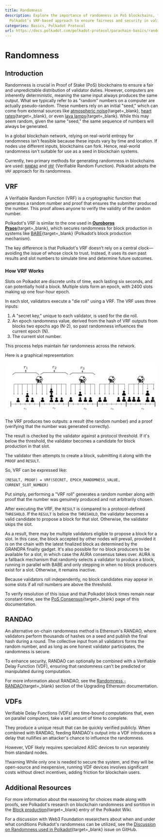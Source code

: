 ```yaml
---
title: Randomness
description: Explore the importance of randomness in PoS blockchains, focusing on
  Polkadot’s VRF-based approach to ensure fairness and security in validator selection.
categories: Basics, Polkadot Protocol
url: https://docs.polkadot.com/polkadot-protocol/parachain-basics/randomness/
---
```


# Randomness

## Introduction

Randomness is crucial in Proof of Stake (PoS) blockchains to ensure a fair and unpredictable distribution of validator duties. However, computers are inherently deterministic, meaning the same input always produces the same output. What we typically refer to as "random" numbers on a computer are actually pseudo-random. These numbers rely on an initial "seed," which can come from external sources like [atmospheric noise](https://www.random.org/randomness/){target=\_blank}, [heart rates](https://mdpi.altmetric.com/details/47574324){target=\_blank}, or even [lava lamps](https://en.wikipedia.org/wiki/Lavarand){target=\_blank}. While this may seem random, given the same "seed," the same sequence of numbers will always be generated.

In a global blockchain network, relying on real-world entropy for randomness isn’t feasible because these inputs vary by time and location. If nodes use different inputs, blockchains can fork. Hence, real-world randomness isn't suitable for use as a seed in blockchain systems.

Currently, two primary methods for generating randomness in blockchains are used: [`RANDAO`](#randao) and [`VRF`](#vrf) (Verifiable Random Function). Polkadot adopts the `VRF` approach for its randomness.

## VRF

A Verifiable Random Function (VRF) is a cryptographic function that generates a random number and proof that ensures the submitter produced the number. This proof allows anyone to verify the validity of the random number.

Polkadot's VRF is similar to the one used in [**Ouroboros Praos**](https://eprint.iacr.org/2017/573.pdf){target=\_blank}, which secures randomness for block production in systems like [BABE](/polkadot-protocol/architecture/polkadot-chain/pos-consensus/#block-production-babe){target=\_blank} (Polkadot’s block production mechanism). 

The key difference is that Polkadot's VRF doesn’t rely on a central clock—avoiding the issue of whose clock to trust. Instead, it uses its own past results and slot numbers to simulate time and determine future outcomes.

### How VRF Works

Slots on Polkadot are discrete units of time, each lasting six seconds, and can potentially hold a block. Multiple slots form an epoch, with 2400 slots making up one four-hour epoch.

In each slot, validators execute a "die roll" using a VRF. The VRF uses three inputs:

1. A "secret key," unique to each validator, is used for the die roll.
2. An epoch randomness value, derived from the hash of VRF outputs from blocks two epochs ago (N-2), so past randomness influences the current epoch (N).
3. The current slot number.

This process helps maintain fair randomness across the network.

Here is a graphical representation:

![](/images/polkadot-protocol/parachain-basics/blocks-transactions-fees/randomness/slots-epochs.webp)

The VRF produces two outputs: a result (the random number) and a proof (verifying that the number was generated correctly).

The result is checked by the validator against a protocol threshold. If it's below the threshold, the validator becomes a candidate for block production in that slot. 

The validator then attempts to create a block, submitting it along with the `PROOF` and `RESULT`.

So, VRF can be expressed like:

`(RESULT, PROOF) = VRF(SECRET, EPOCH_RANDOMNESS_VALUE, CURRENT_SLOT_NUMBER)`

Put simply, performing a "VRF roll" generates a random number along with proof that the number was genuinely produced and not arbitrarily chosen.

After executing the VRF, the `RESULT` is compared to a protocol-defined `THRESHOLD`. If the `RESULT` is below the `THRESHOLD`, the validator becomes a valid candidate to propose a block for that slot. Otherwise, the validator skips the slot.

As a result, there may be multiple validators eligible to propose a block for a slot. In this case, the block accepted by other nodes will prevail, provided it is on the chain with the latest finalized block as determined by the GRANDPA finality gadget. It's also possible for no block producers to be available for a slot, in which case the AURA consensus takes over. AURA is a fallback mechanism that randomly selects a validator to produce a block, running in parallel with BABE and only stepping in when no block producers exist for a slot. Otherwise, it remains inactive.

Because validators roll independently, no block candidates may appear in some slots if all roll numbers are above the threshold. 

To verify resolution of this issue and that Polkadot block times remain near constant-time, see the [PoS Consensus](/polkadot-protocol/architecture/polkadot-chain/pos-consensus/){target=\_blank} page of this documentation.

## RANDAO

An alternative on-chain randomness method is Ethereum's RANDAO, where validators perform thousands of hashes on a seed and publish the final hash during a round. The collective input from all validators forms the random number, and as long as one honest validator participates, the randomness is secure.

To enhance security, RANDAO can optionally be combined with a Verifiable Delay Function (VDF), ensuring that randomness can't be predicted or manipulated during computation.

For more information about RANDAO, see the [Randomness - RANDAO](https://eth2book.info/capella/part2/building_blocks/randomness/){target=\_blank} section of the Upgrading Ethereum documentation.

## VDFs

Verifiable Delay Functions (VDFs) are time-bound computations that, even on parallel computers, take a set amount of time to complete. 

They produce a unique result that can be quickly verified publicly. When combined with RANDAO, feeding RANDAO's output into a VDF introduces a delay that nullifies an attacker's chance to influence the randomness.

However, VDF likely requires specialized ASIC devices to run separately from standard nodes.

!!!warning 
    While only one is needed to secure the system, and they will be open-source and inexpensive, running VDF devices involves significant costs without direct incentives, adding friction for blockchain users.

## Additional Resources

For more information about the reasoning for choices made along with proofs, see Polkadot's research on blockchain randomness and sortition in the [Block production](https://research.web3.foundation/Polkadot/protocols/block-production){target=\_blank} entry of the Polkadot Wiki. 

For a discussion with Web3 Foundation researchers about when and under what conditions Polkadot's randomness can be utilized, see the [Discussion on Randomness used in Polkadot](https://github.com/use-ink/ink/issues/57){target=\_blank} issue on GitHub.
